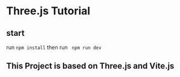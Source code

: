 # Three.js Tutorial
## start
run  <code>npm install</code>
then run <code> npm run dev</code>

## This Project is based on Three.js and Vite.js
